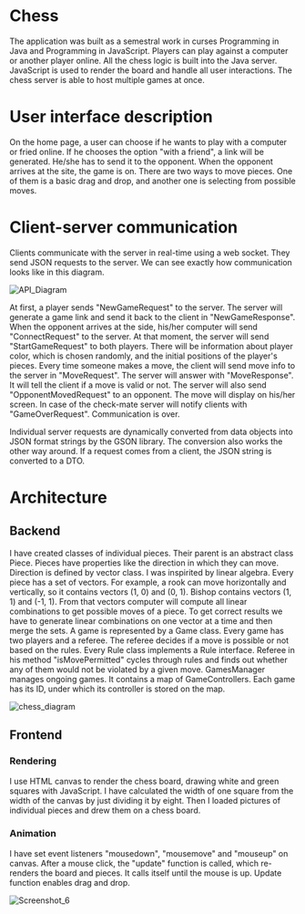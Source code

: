 # Chess

The application was built as a semestral work in curses Programming in Java and Programming in JavaScript. Players can play against a computer or another player online.
All the chess logic is built into the Java server. JavaScript is used to render the board and handle all user interactions. The chess server is able to host multiple games at once.

# User interface description

On the home page, a user can choose if he wants to play with a computer or fried online. If he chooses the option "with a friend", a link will be generated. He/she has to send it to the opponent. When the opponent arrives at the site, the game is on. There are two ways to move pieces. One of them is a basic drag and drop, and another one is selecting from possible moves.

# Client-server communication

Clients communicate with the server in real-time using a web socket. They send JSON requests to the server. We can see exactly how communication looks like in this diagram.

![API_Diagram](https://user-images.githubusercontent.com/71562948/169720560-64577df9-752a-4d1d-87e9-579e59f4b206.png)

At first, a player sends "NewGameRequest" to the server. The server will generate a game link and send it back to the client in "NewGameResponse". When the opponent arrives at the side, his/her computer will send "ConnectRequest" to the server. At that moment, the server will send "StartGameRequest" to both players. There will be information about player color, which is chosen randomly, and the initial positions of the player's pieces. Every time someone makes a move, the client will send move info to the server in "MoveRequest". The server will answer with "MoveResponse". It will tell the client if a move is valid or not. The server will also send "OpponentMovedRequest" to an opponent. The move will display on his/her screen. In case of the check-mate server will notify clients with "GameOverRequest". Communication is over.

Individual server requests are dynamically converted from data objects into JSON format strings by the GSON library. The conversion also works the other way around. If a request comes from a client, the JSON string is converted to a DTO.

# Architecture

## Backend

I have created classes of individual pieces. Their parent is an abstract class Piece. Pieces have properties like the direction in which they can move. Direction is defined by vector class. I was inspirited by linear algebra. Every piece has a set of vectors. For example, a rook can move horizontally and vertically, so it contains vectors (1, 0) and (0, 1). Bishop contains vectors (1, 1) and (-1, 1). From that vectors computer will compute all linear combinations to get possible moves of a piece. To get correct results we have to generate linear combinations on one vector at a time and then merge the sets.
A game is represented by a Game class. Every game has two players and a referee. The referee decides if a move is possible or not based on the rules. Every Rule class implements a Rule interface. Referee in his method "isMovePermitted" cycles through rules and finds out whether any of them would not be violated by a given move.
GamesManager manages ongoing games. It contains a map of GameControllers. Each game has its ID, under which its controller is stored on the map.

![chess_diagram](https://user-images.githubusercontent.com/71562948/169719885-62791400-da65-4526-9034-857979aa5b55.png)

## Frontend

### Rendering

I use HTML canvas to render the chess board, drawing white and green squares with JavaScript. I have calculated the width of one square from the width of the canvas by just dividing it by eight. Then I loaded pictures of individual pieces and drew them on a chess board.

### Animation

I have set event listeners "mousedown", "mousemove" and "mouseup" on canvas. After a mouse click, the "update" function is called, which re-renders the board and pieces. It calls itself until the mouse is up. Update function enables drag and drop.

![Screenshot_6](https://user-images.githubusercontent.com/71562948/169719816-8700b950-437e-4467-bb5a-56b2d455dbe4.png)
